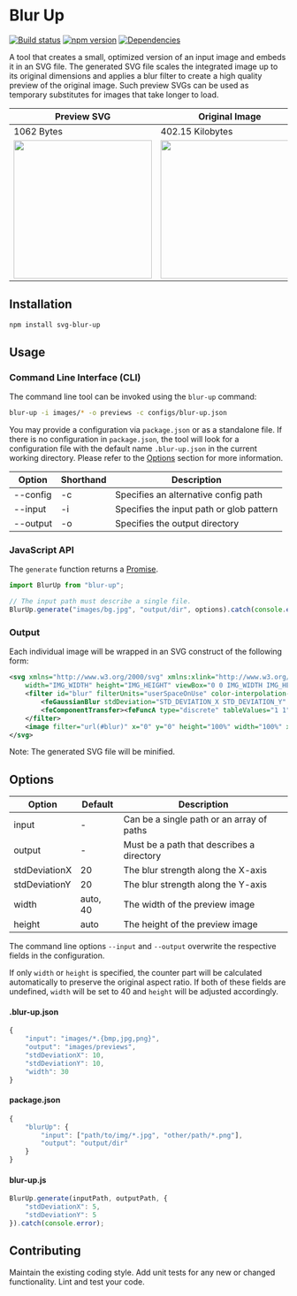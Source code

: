 # Blur Up

[![Build status](https://travis-ci.org/vanruesc/blur-up.svg?branch=master)](https://travis-ci.org/vanruesc/blur-up)
[![npm version](https://badge.fury.io/js/svg-blur-up.svg)](https://badge.fury.io/js/svg-blur-up)
[![Dependencies](https://david-dm.org/vanruesc/blur-up.svg?branch=master)](https://david-dm.org/vanruesc/blur-up)

A tool that creates a small, optimized version of an input image and embeds it in an SVG file. The generated SVG
file scales the integrated image up to its original dimensions and applies a blur filter to create a high quality
preview of the original image. Such preview SVGs can be used as temporary substitutes for images that take longer
to load.

| Preview SVG | Original Image   |
|-------------|------------------|
| 1062 Bytes  | 402.15 Kilobytes |
| <img src="https://vanruesc.github.io/blur-up/test/expected/img.svg" width="250"> | <img src="https://vanruesc.github.io/blur-up/test/images/img.jpg" width="250"> |


## Installation

```sh
npm install svg-blur-up
``` 


## Usage

### Command Line Interface (CLI)

The command line tool can be invoked using the `blur-up` command:

```sh
blur-up -i images/* -o previews -c configs/blur-up.json
```

You may provide a configuration via `package.json` or as a standalone file. If there is no configuration
in `package.json`, the tool will look for a configuration file with the default name `.blur-up.json` in
the current working directory. Please refer to the [Options](#options) section for more information.

| Option         | Shorthand | Description                                |
|----------------|-----------|--------------------------------------------|
| --config       | -c        | Specifies an alternative config path       |
| --input        | -i        | Specifies the input path or glob pattern   |
| --output       | -o        | Specifies the output directory             |


### JavaScript API

The `generate` function returns a [Promise](https://developer.mozilla.org/en-US/docs/Web/JavaScript/Guide/Using_promises).

```javascript
import BlurUp from "blur-up";

// The input path must describe a single file.
BlurUp.generate("images/bg.jpg", "output/dir", options).catch(console.error);
```

### Output

Each individual image will be wrapped in an SVG construct of the following form:

```xml
<svg xmlns="http://www.w3.org/2000/svg" xmlns:xlink="http://www.w3.org/1999/xlink"
	width="IMG_WIDTH" height="IMG_HEIGHT" viewBox="0 0 IMG_WIDTH IMG_HEIGHT">
	<filter id="blur" filterUnits="userSpaceOnUse" color-interpolation-filters="sRGB">
		<feGaussianBlur stdDeviation="STD_DEVIATION_X STD_DEVIATION_Y" edgeMode="duplicate" />
		<feComponentTransfer><feFuncA type="discrete" tableValues="1 1" /></feComponentTransfer>
	</filter>
	<image filter="url(#blur)" x="0" y="0" height="100%" width="100%" xlink:href="IMG_DATA_URI" />
</svg>
```

Note: The generated SVG file will be minified.


## Options

| Option        | Default  | Description                                |
|---------------|----------|--------------------------------------------|
| input         | -        | Can be a single path or an array of paths  |
| output        | -        | Must be a path that describes a directory  |
| stdDeviationX | 20       | The blur strength along the X-axis         |
| stdDeviationY | 20       | The blur strength along the Y-axis         |
| width         | auto, 40 | The width of the preview image             |
| height        | auto     | The height of the preview image            |

The command line options `--input` and `--output` overwrite the respective fields in the configuration.

If only `width` or `height` is specified, the counter part will be calculated automatically to
preserve the original aspect ratio. If both of these fields are undefined, `width` will be set to 40
and `height` will be adjusted accordingly.

#### .blur-up.json

```javascript
{
	"input": "images/*.{bmp,jpg,png}",
	"output": "images/previews",
	"stdDeviationX": 10,
	"stdDeviationY": 10,
	"width": 30
}

```

#### package.json

```javascript
{
	"blurUp": {
		"input": ["path/to/img/*.jpg", "other/path/*.png"],
		"output": "output/dir"
	}
}
```

#### blur-up.js

```javascript
BlurUp.generate(inputPath, outputPath, {
	"stdDeviationX": 5,
	"stdDeviationY": 5
}).catch(console.error);
```


## Contributing

Maintain the existing coding style. Add unit tests for any new or changed functionality. Lint and test your code.
